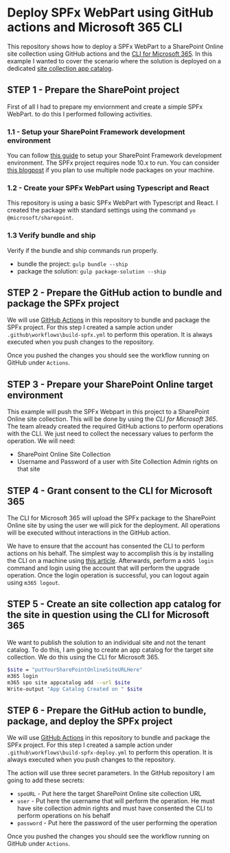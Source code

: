 # Deploy SPFx WebPart using GitHub actions and Microsoft 365 CLI

This repository shows how to deploy a SPFx WebPart to a SharePoint Online site collection using GitHub actions and the [CLI for Microsoft 365](https://pnp.github.io/cli-microsoft365/).
In this example I wanted to cover the scenario where the solution is deployed on a dedicated [site collection app catalog](https://docs.microsoft.com/en-us/sharepoint/dev/general-development/site-collection-app-catalog).

## STEP 1 - Prepare the SharePoint project
First of all I had to prepare my enviornment and create a simple SPFx WebPart. to do this I performed following activities.

### 1.1 - Setup your SharePoint Framework development environment
You can follow [this guide](https://docs.microsoft.com/en-us/sharepoint/dev/spfx/set-up-your-development-environment) to setup your SharePoint Framework development environment. The SPFx project requires node 10.x to run. You can consider [this blogpost](https://www.nubo.eu/Install-Multiple-Node-Versions-On-Windows/) if you plan to use multiple node packages on your machine.

### 1.2 - Create your SPFx WebPart using Typescript and React
This repository is using a basic SPFx WebPart with Typescript and React. I created the package with standard settings using the command `yo @microsoft/sharepoint`.

### 1.3 Verify bundle and ship
Verify if the bundle and ship commands run properly.
- bundle the project: `gulp bundle --ship`
- package the solution: `gulp package-solution --ship`

## STEP 2 - Prepare the GitHub action to bundle and package the SPFx project
We will use [GitHub Actions](https://docs.github.com/en/free-pro-team@latest/actions) in this repository to bundle and package the SPFx project. For this step I created a sample action under `.github\workflows\build-spfx.yml` to perform this operation. It is always executed when you push changes to the repository.

Once you pushed the changes you should see the workflow running on GitHub under `Actions`.

## STEP 3 - Prepare your SharePoint Online target environment
This example will push the SPFx Webpart in this project to a SharePoint Online site collection. This will be done by using the *CLI for Microsoft 365*. The team already created the required GitHub actions to perform operations with the CLI. We just need to collect the necessary values to perform the operation. We will need:
- SharePoint Online Site Collection
- Username and Password of a user with Site Collection Admin rights on that site

## STEP 4 - Grant consent to the CLI for Microsoft 365
The CLI for Microsoft 365 will upload the SPFx package to the SharePoint Online site by using the user we will pick for the deployment. All operations will be executed without interactions in the GitHub action. 

We have to ensure that the account has consented the CLI to perform actions on his behalf. The simplest way to accomplish this is by installing the CLI on a machine using [this article](https://pnp.github.io/cli-microsoft365/). Afterwards, perform a `m365 login` command and login using the account that will perform the upgrade operation. Once the login operation is successful, you can logout again using `m365 logout`.

## STEP 5 - Create an site collection app catalog for the site in question using the CLI for Microsoft 365
We want to publish the solution to an individual site and not the tenant catalog. To do this, I am going to create an app catalog for the target site collection. We do this using the CLI for Microsoft 365.

```bash
$site = "putYourSharePointOnlineSiteURLHere"
m365 login
m365 spo site appcatalog add --url $site
Write-output "App Catalog Created on " $site
```

## STEP 6 - Prepare the GitHub action to bundle, package, and deploy the SPFx project
We will use [GitHub Actions](https://docs.github.com/en/free-pro-team@latest/actions) in this repository to bundle and package the SPFx project. For this step I created a sample action under `.github\workflows\build-spfx-deploy.yml` to perform this operation. It is always executed when you push changes to the repository.

The action will use three secret parameters. In the GitHub repository I am going to add these secrets:
- `spoURL` - Put here the target SharePoint Online site collection URL
- `user` - Put here the username that will perform the operation. He must have site collection admin rights and must have consented the CLI to perform operations on his behalf
- `password` - Put here the password of the user performing the operation

Once you pushed the changes you should see the workflow running on GitHub under `Actions`.




